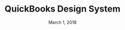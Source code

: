 ---
layout: post
date: March 1, 2018
title: QuickBooks Design System
company: QuickBooks
link: https://designsystem.quickbooks.com/
image: /images/systems/qbds.jpg
description: The QuickBooks Design System mission is to deliver delightful customer experiences that elevate our brand.

---